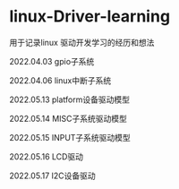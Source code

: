 # linux-Driver-learning
用于记录linux 驱动开发学习的经历和想法

2022.04.03 gpio子系统


2022.04.06 linux中断子系统


2022.05.13 platform设备驱动模型


2022.05.14 MISC子系统驱动模型


2022.05.15 INPUT子系统驱动模型


2022.05.16 LCD驱动


2022.05.17 I2C设备驱动
